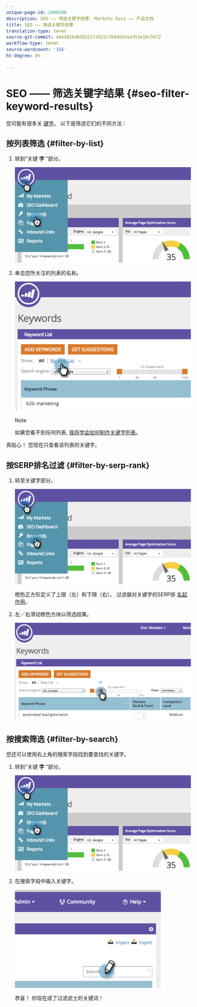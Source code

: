 ```yaml
---
unique-page-id: 2949208
description: SEO —— 筛选关键字结果- Marketo Docs —— 产品文档
title: SEO —— 筛选关键字结果
translation-type: tm+mt
source-git-commit: 44ed91b485b52173922c709de63a4353e16c5072
workflow-type: tm+mt
source-wordcount: '156'
ht-degree: 0%

---
```



# SEO —— 筛选关键字结果 {#seo-filter-keyword-results}

您可能有很多关 [键字](seo-understanding-keywords.md)。 以下是筛选它们的不同方法：

## 按列表筛选 {#filter-by-list}

1. 转到“关键 **字** ”部分。

   ![](assets/image2014-9-18-11-3a55-3a8.png)

1. 单击您所关注的列表的名称。

   ![](assets/image2014-9-18-11-3a55-3a32.png)

   >[!NOTE]
   >
   >如果您看不到任何列表, [我](../../../../product-docs/additional-apps/seo/understanding-seo/seo-managing-lists.md)[将学会如何制作关键字列表](../../../../product-docs/additional-apps/seo/understanding-seo/seo-managing-lists.md)。

真贴心！ 您现在只查看该列表的关键字。

## 按SERP排名过滤 {#filter-by-serp-rank}

1. 转至关键字部分。

   ![](assets/image2014-9-18-12-3a0-3a10.png)

   橙色正方形定义了上限（左）和下限（右）。 过滤器对关键字的SERP排 [名起作用](../../../../product-docs/additional-apps/seo/understanding-seo/understanding-search-engine-optimization.md)。

1. 左／右滑动橙色方块以筛选结果。

   ![](assets/image2014-9-18-12-3a0-3a15.png)

## 按搜索筛选 {#filter-by-search}

您还可以使用右上角的搜索字段找到要查找的关键字。

1. 转到“关键 **字** ”部分。

   ![](assets/image2014-9-18-12-3a0-3a50.png)

1. 在搜索字段中输入关键字。

   ![](assets/image2014-9-18-12-3a1-3a7.png)

   恭喜！ 你现在成了过滤武士的关键词！

